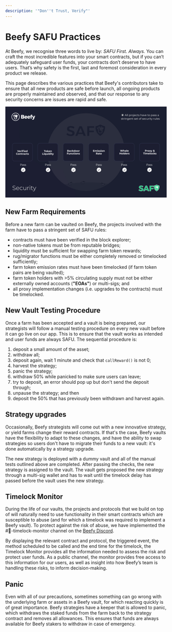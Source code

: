 ```yaml
---
description: '"Don''t Trust, Verify"'
---
```


# Beefy SAFU Practices

At Beefy, we recognise three words to live by: _SAFU First. Always._ You can craft the most incredible features into your smart contracts, but if you can’t adequately safeguard user funds, your contracts don’t deserve to have users. That’s why safety is the first, last and foremost consideration in every product we release.

This page describes the various practices that Beefy's contributors take to ensure that all new products are safe before launch, all ongoing products are properly maintained and observed, and that our response to any security concerns are issues are rapid and safe.

![Beefy has adopted a stringent SAFU management approach, that monitors a range of security factors as prerequisites for all of our products.](<../.gitbook/assets/safu (1).png>)

## New Farm Requirements

Before a new farm can be vaulted on Beefy, the projects involved with the farm have to pass a stringent set of SAFU rules:

* contracts must have been verified in the block explorer;
* non-native tokens must be from reputable bridges;
* liquidity must be sufficient for swapping farm token rewards;
* rug/migrator functions must be either completely removed or timelocked sufficiently;
* farm token emission rates must have been timelocked (if farm token pairs are being vaulted);
* farm token holders with >5% circulating supply must not be either externally owned accounts (**"EOAs"**) or multi-sigs; and
* all proxy implementation changes (i.e. upgrades to the contracts) must be timelocked.

## New Vault Testing Procedure

Once a farm has been accepted and a vault is being prepared, our strategists will follow a manual testing procedure on every new vault before it can go live on our app. This is to ensure that the vault works as intended and user funds are always SAFU. The sequential procedure is:

1. deposit a small amount of the asset;&#x20;
2. withdraw all;&#x20;
3. deposit again, wait 1 minute and check that `callReward()` is not 0;&#x20;
4. harvest the strategy;&#x20;
5. panic the strategy;&#x20;
6. withdraw 50% while panicked to make sure users can leave;&#x20;
7. try to deposit, an error should pop up but don't send the deposit through;&#x20;
8. unpause the strategy;  and then
9. deposit the 50% that has previously been withdrawn and harvest again.

## Strategy upgrades

Occasionally, Beefy strategists will come out with a new innovative strategy, or yield farms change their reward contracts. If that's the case, Beefy vaults have the flexibility to adapt to these changes, and have the ability to swap strategies so users don't have to migrate their funds to a new vault: it's done automatically by a strategy upgrade.

The new strategy is deployed with a dummy vault and all of the manual tests outlined above are completed. After passing the checks, the new strategy is assigned to the vault. The vault gets proposed the new strategy through a multi-sig wallet and has to wait until the timelock delay has passed before the vault uses the new strategy.

## Timelock Monitor

During the life of our vaults, the projects and protocols that we build on top of will naturally need to use functionality in their smart contracts which are susceptible to abuse (and for which a timelock was required to implement a Beefy vault). To protect against the risk of abuse, we have implemented the #👀-timelock-monitor channel on the [Beefy Discord](https://discord.gg/yq8wfHd).

By displaying the relevant contract and protocol, the triggered event, the method scheduled to be called and the end time for the timelock, the Timelock Monitor provides all the information needed to assess the risk and protect user funds. As a public channel, the monitor provides free access to this information for our users, as well as insight into how Beefy’s team is handling these risks, to inform decision-making.

## Panic

Even with all of our precautions, sometimes something can go wrong with the underlying farm or assets in a Beefy vault, for which reacting quickly is of great importance. Beefy strategies have a keeper that is allowed to panic, which withdraws the staked funds from the farm back to the strategy contract and removes all allowances. This ensures that funds are always available for Beefy stakers to withdraw in case of emergency.
